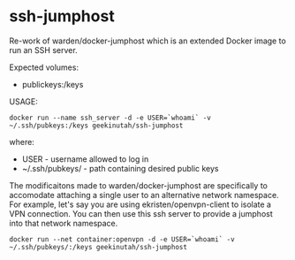 # ssh-jumphost

Re-work of warden/docker-jumphost which is an extended Docker image to run an SSH server.

Expected volumes:
* publickeys:/keys 

USAGE:
```
docker run --name ssh_server -d -e USER=`whoami` -v ~/.ssh/pubkeys:/keys geekinutah/ssh-jumphost
```

where:
* USER - username allowed to log in
* ~/.ssh/pubkeys/ - path containing desired public keys

The modificaitons made to warden/docker-jumphost are specifically to accomodate attaching a single user to an alternative network namespace.
For example, let's say you are using ekristen/openvpn-client to isolate a VPN connection. You can then use this ssh server to provide a jumphost into that network namespace.

```
docker run --net container:openvpn -d -e USER=`whoami` -v ~/.ssh/pubkeys/:/keys geekinutah/ssh-jumphost
```
